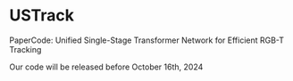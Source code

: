 # USTrack
PaperCode: Unified Single-Stage Transformer Network for Efficient RGB-T Tracking

Our code will be released before October 16th, 2024
